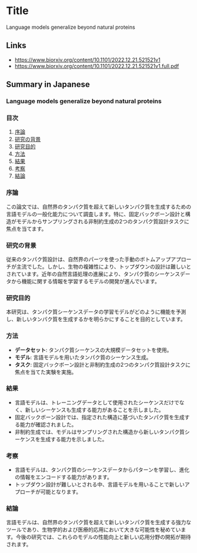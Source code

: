 # Title
Language models generalize beyond natural proteins

## Links
- https://www.biorxiv.org/content/10.1101/2022.12.21.521521v1
- https://www.biorxiv.org/content/10.1101/2022.12.21.521521v1.full.pdf

## Summary in Japanese
### Language models generalize beyond natural proteins

### 目次
1. [序論](#序論)
2. [研究の背景](#研究の背景)
3. [研究目的](#研究目的)
4. [方法](#方法)
5. [結果](#結果)
6. [考察](#考察)
7. [結論](#結論)

### 序論
この論文では、自然界のタンパク質を超えて新しいタンパク質を生成するための言語モデルの一般化能力について調査します。特に、固定バックボーン設計と構造がモデルからサンプリングされる非制約生成の2つのタンパク質設計タスクに焦点を当てます。

### 研究の背景
従来のタンパク質設計は、自然界のパーツを使った手動のボトムアップアプローチが主流でした。しかし、生物の複雑性により、トップダウンの設計は難しいとされています。近年の自然言語処理の進展により、タンパク質のシーケンスデータから機能に関する情報を学習するモデルの開発が進んでいます。

### 研究目的
本研究は、タンパク質シーケンスデータの学習モデルがどのように機能を予測し、新しいタンパク質を生成するかを明らかにすることを目的としています。

### 方法
- **データセット**: タンパク質シーケンスの大規模データセットを使用。
- **モデル**: 言語モデルを用いたタンパク質のシーケンス生成。
- **タスク**: 固定バックボーン設計と非制約生成の2つのタンパク質設計タスクに焦点を当てた実験を実施。

### 結果
- 言語モデルは、トレーニングデータとして使用されたシーケンスだけでなく、新しいシーケンスも生成する能力があることを示しました。
- 固定バックボーン設計では、指定された構造に基づいたタンパク質を生成する能力が確認されました。
- 非制約生成では、モデルはサンプリングされた構造から新しいタンパク質シーケンスを生成する能力を示しました。

### 考察
- 言語モデルは、タンパク質のシーケンスデータからパターンを学習し、進化の情報をエンコードする能力があります。
- トップダウン設計が難しいとされる中、言語モデルを用いることで新しいアプローチが可能となります。

### 結論
言語モデルは、自然界のタンパク質を超えて新しいタンパク質を生成する強力なツールであり、生物学的および医療的応用において大きな可能性を秘めています。今後の研究では、これらのモデルの性能向上と新しい応用分野の開拓が期待されます。
